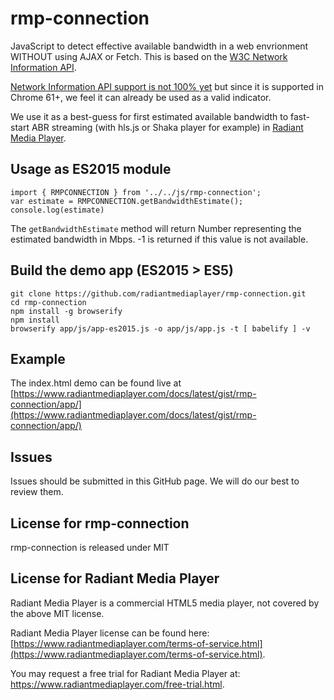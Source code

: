 # rmp-connection

JavaScript to detect effective available bandwidth in a web envrionment WITHOUT using AJAX or Fetch. This is based on the [W3C Network Information API](http://wicg.github.io/netinfo/).

[Network Information API support is not 100% yet](https://caniuse.com/#feat=netinfo) but since it is supported in Chrome 61+, we feel it can already be used as a valid indicator.

We use it as a best-guess for first estimated available bandwidth to fast-start ABR streaming (with hls.js or Shaka player for example) in [Radiant Media Player](https://www.radiantmediaplayer.com).

## Usage as ES2015 module
```
import { RMPCONNECTION } from '../../js/rmp-connection';
var estimate = RMPCONNECTION.getBandwidthEstimate();
console.log(estimate)
```

The `getBandwidthEstimate` method will return Number representing the estimated bandwidth in Mbps. -1 is returned if this value is not available.

## Build the demo app (ES2015 > ES5)
```
git clone https://github.com/radiantmediaplayer/rmp-connection.git
cd rmp-connection
npm install -g browserify
npm install
browserify app/js/app-es2015.js -o app/js/app.js -t [ babelify ] -v
```

## Example
The index.html demo can be found live at [https://www.radiantmediaplayer.com/docs/latest/gist/rmp-connection/app/](https://www.radiantmediaplayer.com/docs/latest/gist/rmp-connection/app/)

## Issues
Issues should be submitted in this GitHub page. We will do our best to review them.

## License for rmp-connection
rmp-connection is released under MIT

## License for Radiant Media Player
Radiant Media Player is a commercial HTML5 media player, not covered by the above MIT license. 

Radiant Media Player license can be found here: [https://www.radiantmediaplayer.com/terms-of-service.html](https://www.radiantmediaplayer.com/terms-of-service.html). 

You may request a free trial for Radiant Media Player at: https://www.radiantmediaplayer.com/free-trial.html.
